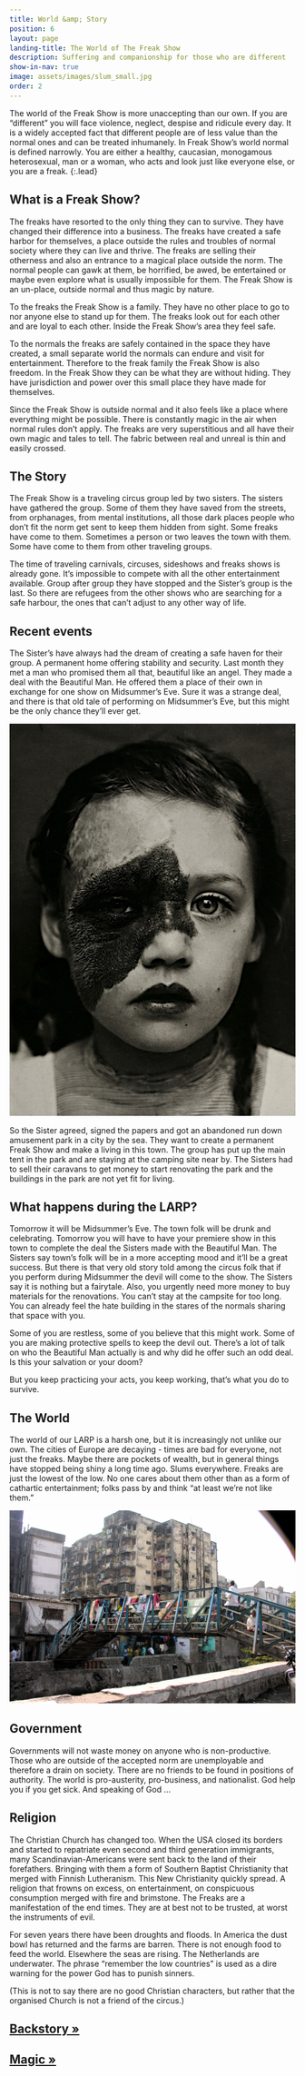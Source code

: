 ```yaml
---
title: World &amp; Story
position: 6
layout: page
landing-title: The World of The Freak Show
description: Suffering and companionship for those who are different
show-in-nav: true
image: assets/images/slum_small.jpg
order: 2
---
```


The world of the Freak Show is more unaccepting than our own. If you are “different” you will  face violence, neglect, despise and ridicule every day. It is a widely accepted fact that different people are of less value than the normal ones and can be treated inhumanely. In Freak Show’s world normal is defined narrowly. You are either a healthy, caucasian, monogamous heterosexual, man or a woman, who acts and look just like everyone else, or you are a freak.
{:.lead}

<div class="row">
<div class="6u 12u(small)" markdown="1">

## What is a Freak Show?

The freaks have resorted to the only thing they can to survive. They have changed their difference into a business. The freaks have created a safe harbor for themselves, a place outside the rules and troubles of normal society where they can live and thrive. The freaks are selling their otherness and also an entrance to a magical place outside the norm. The normal people can gawk at them, be horrified, be awed, be entertained or maybe even explore what is usually impossible for them. The Freak Show is an un-place, outside normal and thus magic by nature.

To the freaks the Freak Show is a family. They have no other place to go to nor anyone else to stand up for them. The freaks look out for each other and are loyal to each other. Inside the Freak Show’s area they feel safe.

To the normals the freaks are safely contained in the space they have created, a small separate world the normals can endure and visit for entertainment. Therefore to the freak family the Freak Show is also freedom. In the Freak Show they can be what they are without hiding. They have jurisdiction and power over this small place they have made for themselves.

Since the Freak Show is outside normal and it also feels like a place where everything might be possible. There is constantly magic in the air when normal rules don’t apply. The freaks are very superstitious and all have their own magic and tales to tell. The fabric between real and unreal is thin and easily crossed.

## The Story

The Freak Show is a traveling circus group led by two sisters. The sisters have gathered the group. Some of them they have saved from the streets, from orphanages, from mental institutions, all those dark places people who don’t fit the norm get sent to keep them hidden from sight. Some freaks have come to them. Sometimes a person or two leaves the town with them. Some have come to them from other traveling groups.


The time of traveling carnivals, circuses, sideshows and freaks shows is already gone. It’s impossible to compete with all the other entertainment available. Group after group they have stopped and the Sister’s group is the last. So there are refugees from the other shows who are searching for a safe harbour, the ones that can’t adjust to any other way of life.

## Recent events

The Sister’s have always had the dream of creating a safe haven for their group. A permanent home offering stability and security. Last month they met a man who promised them all that, beautiful like an angel. They made a deal with the Beautiful Man. He offered them a place of their own in exchange for one show on Midsummer’s Eve. Sure it was a strange deal, and there is that old tale of performing on Midsummer’s Eve, but this might be the only chance they’ll ever get.

<img class="image right" src="assets/images/krop2.jpg" alt=""/>

So the Sister agreed, signed the papers and got an abandoned run down amusement park in a city by the sea. They want to create a permanent Freak Show and make a living in this town. The group has put up the main tent in the park and are staying at the camping site near by. The Sisters had to sell their caravans to get money to start renovating the park and the buildings in the park are not yet fit for living.


## What happens during the LARP?

Tomorrow it will be Midsummer’s Eve. The town folk will be drunk and celebrating. Tomorrow you will have to have your premiere show in this town to complete the deal the Sisters made with the Beautiful Man. The Sisters say town’s folk will be in a more accepting mood and it’ll be a great success. But there is that very old story told among the circus folk that if you perform during Midsummer the devil will come to the show. The Sisters say it is nothing but a fairytale. Also, you urgently need more money to buy materials for the renovations. You can’t stay at the campsite for too long. You can already feel the hate building in the stares of the normals sharing that space with you.

Some of you are restless, some of you believe that this might work. Some of you are making protective spells to keep the devil out. There’s a lot of talk on who the Beautiful Man actually is and why did he offer such an odd deal. Is this your salvation or your doom?

But you keep practicing your acts, you keep working, that’s what you do to survive.


</div>

<div class="6u 12u(small)" markdown="1">

## The World

The world of our LARP is a harsh one, but it is increasingly not unlike our own.  The cities of Europe are decaying - times are bad for everyone, not just the freaks. Maybe there are pockets of wealth, but in general things have stopped being shiny a long time ago. Slums everywhere. Freaks are just the lowest of the low.  No one cares about them other than as a form of cathartic entertainment; folks pass by and think “at least we’re not like them.”

<img  class="image fit" src="assets/images/slum.jpg" alt=""/>

## Government

Governments will not waste money on anyone who is non-productive.  Those who are outside of the accepted norm are unemployable and therefore a drain on society.  There are no friends to be found in positions of authority. The world is pro-austerity, pro-business, and nationalist. God help you if you get sick. And speaking of God ...

## Religion

The Christian Church has changed too.  When the USA closed its borders and started to repatriate even second and third generation immigrants, many Scandinavian-Americans were sent back to the land of their forefathers.  Bringing with them a form of Southern Baptist Christianity that merged with Finnish Lutheranism.  This New Christianity quickly spread.  A religion that frowns on excess, on entertainment, on conspicuous consumption merged with fire and brimstone.  The Freaks are a manifestation of the end times.  They are at best not to be trusted, at worst the instruments of evil.

For seven years there have been droughts and floods.  In America the dust bowl has returned and the farms are barren.  There is not enough food to feed the world.  Elsewhere the seas are rising.  The Netherlands are underwater.  The phrase “remember the low countries” is used as a dire warning for the power God has to punish sinners.

(This is not to say there are no good Christian characters, but rather that the organised Church is not a friend of the circus.)

## <a href="/backstory.html">Backstory &raquo;</a>

## <a href="/magic.html">Magic &raquo;</a>

</div>
</div>
